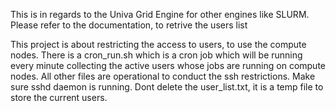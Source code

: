 This is in regards to the Univa Grid Engine for other engines like SLURM. Please refer to the documentation, to retrive the users list

This project is about restricting the access to users, to use the compute nodes. 
There is a cron_run.sh which is a cron job which will be running every minute collecting the active users whose jobs are running on compute nodes.
All other files are operational to conduct the ssh restrictions. 
Make sure sshd daemon is running. 
Dont delete the user_list.txt, it is a temp file to store the current users. 
